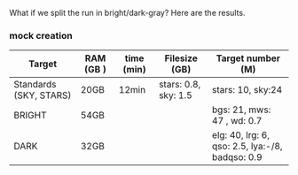 What if we split the run in bright/dark-gray? Here are the results.

### mock creation

| Target | RAM (GB )| time (min) | Filesize (GB) | Target number (M)|
| ------ | --- | -------- | --- | --- |
|Standards (SKY, STARS)| 20GB| 12min | stars: 0.8, sky: 1.5 | stars: 10, sky:24 | 
|BRIGHT | 54GB|  |  | bgs: 21, mws: 47 , wd: 0.7| 
|DARK | 32GB|  |  | elg: 40, lrg: 6, qso: 2.5, lya:-/8, badqso: 0.9| 

